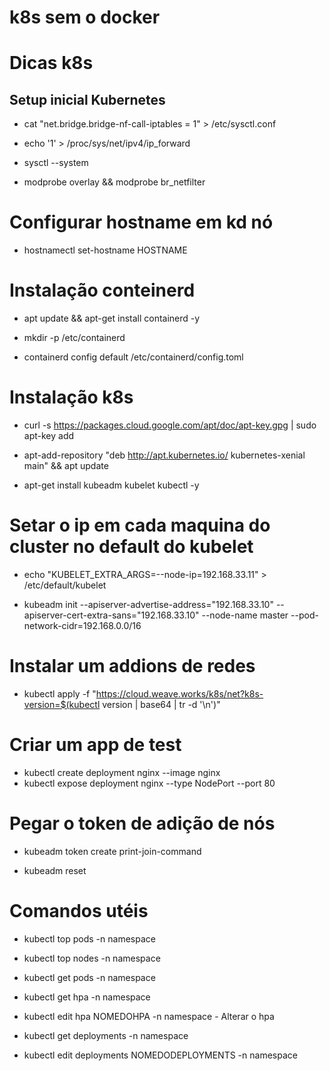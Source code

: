 # k8s sem o docker

<h1> Dicas k8s </h1>

<h2> Setup inicial Kubernetes </h2> 

* cat "net.bridge.bridge-nf-call-iptables = 1" > /etc/sysctl.conf
* echo '1' > /proc/sys/net/ipv4/ip_forward
* sysctl --system

* modprobe overlay && modprobe br_netfilter


# Configurar hostname em kd nó

* hostnamectl set-hostname HOSTNAME

# Instalação conteinerd 
* apt update && apt-get install containerd -y

* mkdir -p /etc/containerd
* containerd config default  /etc/containerd/config.toml

# Instalação k8s

* curl -s https://packages.cloud.google.com/apt/doc/apt-key.gpg | sudo apt-key add
* apt-add-repository "deb http://apt.kubernetes.io/ kubernetes-xenial main" && apt update

* apt-get install kubeadm kubelet kubectl -y

# Setar o ip em cada maquina do cluster no default do kubelet

* echo "KUBELET_EXTRA_ARGS=--node-ip=192.168.33.11" > /etc/default/kubelet

* kubeadm init --apiserver-advertise-address="192.168.33.10" --apiserver-cert-extra-sans="192.168.33.10"  --node-name master --pod-network-cidr=192.168.0.0/16
 
 
# Instalar um addions de redes
* kubectl apply -f "https://cloud.weave.works/k8s/net?k8s-version=$(kubectl version | base64 | tr -d '\n')"
 
 
# Criar um app de test
* kubectl create deployment nginx --image nginx
* kubectl expose deployment nginx --type NodePort --port 80


# Pegar o token de adição de nós 

* kubeadm  token create print-join-command
 
* kubeadm reset 

# Comandos utéis 

* kubectl top pods -n namespace

* kubectl top nodes -n namespace

* kubectl get pods -n namespace

* kubectl get hpa -n namespace

* kubectl edit hpa  NOMEDOHPA -n namespace - Alterar o hpa

* kubectl get deployments -n namespace

* kubectl edit deployments NOMEDODEPLOYMENTS -n namespace



